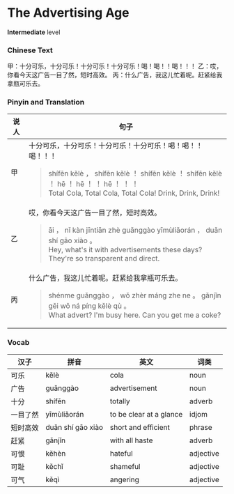 # The Advertising Age
**Intermediate** level
### Chinese Text
甲：十分可乐，十分可乐！十分可乐！十分可乐！喝！喝！！喝！！！
乙：哎，你看今天这广告一目了然，短时高效。
丙：什么广告，我这儿忙着呢。赶紧给我拿瓶可乐去。

### Pinyin and Translation
|说人|句子|
|----|----|
|甲|十分可乐，十分可乐！十分可乐！十分可乐！喝！喝！！喝！！！<blockquote>shífēn kělè ， shífēn kělè ！ shífēn kělè ！ shífēn kělè ！ hē ！ hē ！ ！ hē ！ ！ ！<br />Total Cola, Total Cola, Total Cola! Drink, Drink, Drink!</blockquote>|
|乙|哎，你看今天这广告一目了然，短时高效。<blockquote>āi ， nǐ kàn jīntiān zhè guǎnggào yīmùliǎorán ， duǎn shí gāo xiào 。<br />Hey, what's it with advertisements these days? They're so transparent and direct.</blockquote>|
|丙|什么广告，我这儿忙着呢。赶紧给我拿瓶可乐去。<blockquote>shénme guǎnggào ， wǒ zhèr máng zhe ne 。 gǎnjǐn gěi wǒ ná píng kělè qù 。<br />What advert? I'm busy here. Can you get me a coke?</blockquote>|
### Vocab
|汉子|拼音|英文|词类|
|----|----|----|----|
|可乐|kělè|cola|noun|
|广告|guǎnggào|advertisement|noun|
|十分|shífēn|totally|adverb|
|一目了然|yīmùliǎorán|to be clear at a glance|idjom|
|短时高效|duǎn shí gāo xiào|short and efficient|phrase|
|赶紧|gǎnjǐn|with all haste|adverb|
|可恨|kěhèn|hateful|adjective|
|可耻|kěchǐ|shameful|adjective|
|可气|kěqì|angering|adjective|